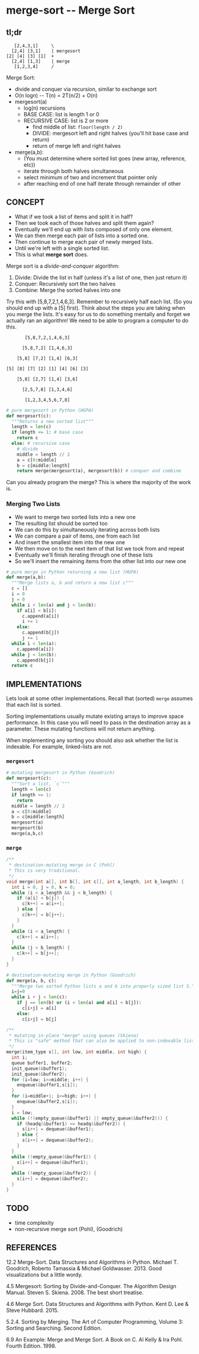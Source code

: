 merge-sort -- Merge Sort
========================

## tl;dr

```
   [2,4,3,1]     \
  [2,4] [3,1]    | mergesort
[2] [4] [3] [1]  + 
  [2,4] [1,3]    | merge
   [1,2,3,4]     /
```

Merge Sort:
- divide and conquer via recursion, similar to exchange sort
- O(n logn) -- T(n) = 2T(n/2) + O(n)
- mergesort(a)
  - log(n) recursions
  - BASE CASE: list is length 1 or 0
  - RECURSIVE CASE: list is 2 or more
    - find middle of list: `floor(length / 2)`
    - DIVIDE: mergesort left and right halves (you'll hit base case and return)
    - return of merge left and right halves
- merge(a,b):
  - (You must determine where sorted list goes (new array, reference, etc))
  - iterate through both halves simultaneous
  - select minimum of two and increment that pointer only
  - after reaching end of one half iterate through remainder of other

## CONCEPT

- What if we took a list of items and split it in half?
- Then we took each of those halves and split them again?
- Eventually we'll end up with lists composed of only one element.
- We can then merge each pair of lists into a sorted one.
- Then continue to merge each pair of newly merged lists.
- Until we're left with a single sorted list.
- This is what **merge sort** does.

Merge sort is a _divide-and-conquer_ algorithm:
1. Divide: Divide the list in half (unless it's a list of one, then just return it)
2. Conquer: Recursively sort the two halves
3. Combine: Merge the sorted halves into one

Try this with [5,8,7,2,1,4,6,3].
Remember to recursively half each list.
(So you should end up with a [5] first).
Think about the steps you are taking when you merge the lists.
It's easy for us to do something mentally and forget we actually ran an algorithm!
We need to be able to program a computer to do this.

```
       [5,8,7,2,1,4,6,3]

      [5,8,7,2] [1,4,6,3]

    [5,8] [7,2] [1,4] [6,3]

[5] [8] [7] [2] [1] [4] [6] [3]

    [5,8] [2,7] [1,4] [3,6]

      [2,5,7,8] [1,3,4,6]

       [1,2,3,4,5,6,7,8]
```

```python
# pure mergesort in Python (HGPA)
def mergesort(c):
  """Returns a new sorted list"""
  length = len(c)
  if length <= 1: # base case
    return c
  else: # recursive case
    # divide
    middle = length // 2
    a = c[0:middle]
    b = c[middle:length]
    return merge(mergesort(a), mergesort(b)) # conquer and combine
```

Can you already program the merge?
This is where the majority of the work is.

### Merging Two Lists

- We want to merge two sorted lists into a new one
- The resulting list should be sorted too
- We can do this by simultaneously iterating across both lists
- We can compare a pair of items, one from each list
- And insert the smallest item into the new one
- We then move on to the next item of that list we took from and repeat
- Eventually we'll finish iterating through one of these lists
- So we'll insert the remaining items from the other list into our new one

```python
# pure merge in Python returning a new list (HGPA)
def merge(a,b):
  """Merge lists a, b and return a new list c"""
  c = []
  i = 0
  j = 0
  while i < len(a) and j < len(b):
    if a[i] < b[i]:
      c.append(a[i])
      i += 1
    else:
      c.append(b[j])
      j += 1
  while i < len(a):
    c.append(a[i])
  while j < len(b):
    c.append(b[j])
  return c
```

## IMPLEMENTATIONS

Lets look at some other implementations.
Recall that (sorted) `merge` assumes that each list is sorted.

Sorting implementations usually mutate existing arrays to improve space performance.
In this case you will need to pass in the destination array as a parameter.
These mutating functions will not return anything.

When implementing any sorting you should also ask whether the list is indexable.
For example, linked-lists are not.

### `mergesort`

```python
# mutating mergesort in Python (Goodrich)
def mergesort(c):
  """Sort a list, `c`"""
  length = len(c)
  if length <= 1:
    return
  middle = length // 2
  a = c[0:middle]
  b = c[middle:length]
  mergesort(a)
  mergesort(b)
  merge(a,b,c)
```

### `merge`

```c
/**
 * destination-mutating merge in C (Pohl)
 * This is very traditional.
 */
void merge(int a[], int b[], int c[], int a_length, int b_length) {
  int i = 0, j = 0, k = 0;
  while (i < a_length && j < b_length) {
    if (a[i] < b[j]) {
      c[k++] = a[i++];
    } else {
      c[k++] = b[j++];
    }
  }
  while (i < a_length) {
    c[k++] = a[i++];
  }
  while (j < b_length) {
    c[k++] = b[j++];
  }
}
```

```python
# destination-mutating merge in Python (Goodrich)
def merge(a, b, c):
  """Merge two sorted Python lists a and b into properly sized list S."""
  i=j=0
  while i + j < len(c):
    if j == len(b) or (i < len(a) and a[i] < b[j]):
      c[i+j] = a[i]
    else:
      c[i+j] = b[j]
```

```c
/**
 * mutating in-place "merge" using queues (Skiena)
 * This is "safe" method that can also be applied to non-indexable lists.
 */
merge(item_type s[], int low, int middle, int high) {
  int i;
  queue buffer1, buffer2;
  init_queue(&buffer1);
  init_queue(&buffer2);
  for (i=low; i<=middle; i++) {
    enqueue(&buffer1,s[i]);
  }
  for (i=middle+1; i<=high; i++) {
    enqueue(&buffer2,s[i]);
  }
  i = low;
  while (!(empty_queue(&buffer1) || empty_queue(&buffer2))) {
    if (headq(&buffer1) <= headq(&buffer2)) {
      s[i++] = dequeue(&buffer1);
    } else {
      s[i++] = dequeue(&buffer2);
    }
  }
  while (!empty_queue(&buffer1)) {
    s[i++] = dequeue(&buffer1);
  }
  while (!empty_queue(&buffer2)) {
    s[i++] = dequeue(&buffer2);
  }
}
```

## TODO

- time complexity
- non-recursive merge sort (Pohl), (Goodrich)

## REFERENCES

12.2 Merge-Sort. Data Structures and Algorithms in Python. Michael T. Goodrich, Roberto Tamassia & Michael Goldwasser. 2013.
Good visualizations but a little wordy.

4.5 Mergesort: Sorting by Divide-and-Conquer. The Algorithm Design Manual. Steven S. Skiena. 2008. The best short treatise.

4.6 Merge Sort. Data Structures and Algorithms with Python. Kent D. Lee & Steve Hubbard. 2015.

5.2.4. Sorting by Merging. The Art of Computer Programming, Volume 3: Sorting and Searching. Second Edition.

6.9 An Example: Merge and Merge Sort. A Book on C. Al Kelly & Ira Pohl. Fourth Edition. 1998.
